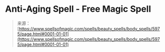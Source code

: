 <!--yml
category: 未分类
date: 2024-06-12 18:40:22
-->

# Anti-Aging Spell - Free Magic Spell

> 来源：[https://www.spellsofmagic.com/spells/beauty_spells/body_spells/5975/page.html#0001-01-01](https://www.spellsofmagic.com/spells/beauty_spells/body_spells/5975/page.html#0001-01-01)